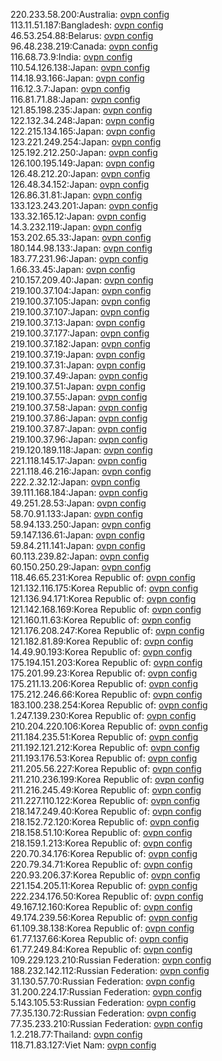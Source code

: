 220.233.58.200:Australia: [ovpn config](vpn/220_233_58_200.ovpn)  
113.11.51.187:Bangladesh: [ovpn config](vpn/113_11_51_187.ovpn)  
46.53.254.88:Belarus: [ovpn config](vpn/46_53_254_88.ovpn)  
96.48.238.219:Canada: [ovpn config](vpn/96_48_238_219.ovpn)  
116.68.73.9:India: [ovpn config](vpn/116_68_73_9.ovpn)  
110.54.126.138:Japan: [ovpn config](vpn/110_54_126_138.ovpn)  
114.18.93.166:Japan: [ovpn config](vpn/114_18_93_166.ovpn)  
116.12.3.7:Japan: [ovpn config](vpn/116_12_3_7.ovpn)  
116.81.71.88:Japan: [ovpn config](vpn/116_81_71_88.ovpn)  
121.85.198.235:Japan: [ovpn config](vpn/121_85_198_235.ovpn)  
122.132.34.248:Japan: [ovpn config](vpn/122_132_34_248.ovpn)  
122.215.134.165:Japan: [ovpn config](vpn/122_215_134_165.ovpn)  
123.221.249.254:Japan: [ovpn config](vpn/123_221_249_254.ovpn)  
125.192.212.250:Japan: [ovpn config](vpn/125_192_212_250.ovpn)  
126.100.195.149:Japan: [ovpn config](vpn/126_100_195_149.ovpn)  
126.48.212.20:Japan: [ovpn config](vpn/126_48_212_20.ovpn)  
126.48.34.152:Japan: [ovpn config](vpn/126_48_34_152.ovpn)  
126.86.31.81:Japan: [ovpn config](vpn/126_86_31_81.ovpn)  
133.123.243.201:Japan: [ovpn config](vpn/133_123_243_201.ovpn)  
133.32.165.12:Japan: [ovpn config](vpn/133_32_165_12.ovpn)  
14.3.232.119:Japan: [ovpn config](vpn/14_3_232_119.ovpn)  
153.202.65.33:Japan: [ovpn config](vpn/153_202_65_33.ovpn)  
180.144.98.133:Japan: [ovpn config](vpn/180_144_98_133.ovpn)  
183.77.231.96:Japan: [ovpn config](vpn/183_77_231_96.ovpn)  
1.66.33.45:Japan: [ovpn config](vpn/1_66_33_45.ovpn)  
210.157.209.40:Japan: [ovpn config](vpn/210_157_209_40.ovpn)  
219.100.37.104:Japan: [ovpn config](vpn/219_100_37_104.ovpn)  
219.100.37.105:Japan: [ovpn config](vpn/219_100_37_105.ovpn)  
219.100.37.107:Japan: [ovpn config](vpn/219_100_37_107.ovpn)  
219.100.37.13:Japan: [ovpn config](vpn/219_100_37_13.ovpn)  
219.100.37.177:Japan: [ovpn config](vpn/219_100_37_177.ovpn)  
219.100.37.182:Japan: [ovpn config](vpn/219_100_37_182.ovpn)  
219.100.37.19:Japan: [ovpn config](vpn/219_100_37_19.ovpn)  
219.100.37.31:Japan: [ovpn config](vpn/219_100_37_31.ovpn)  
219.100.37.49:Japan: [ovpn config](vpn/219_100_37_49.ovpn)  
219.100.37.51:Japan: [ovpn config](vpn/219_100_37_51.ovpn)  
219.100.37.55:Japan: [ovpn config](vpn/219_100_37_55.ovpn)  
219.100.37.58:Japan: [ovpn config](vpn/219_100_37_58.ovpn)  
219.100.37.86:Japan: [ovpn config](vpn/219_100_37_86.ovpn)  
219.100.37.87:Japan: [ovpn config](vpn/219_100_37_87.ovpn)  
219.100.37.96:Japan: [ovpn config](vpn/219_100_37_96.ovpn)  
219.120.189.118:Japan: [ovpn config](vpn/219_120_189_118.ovpn)  
221.118.145.17:Japan: [ovpn config](vpn/221_118_145_17.ovpn)  
221.118.46.216:Japan: [ovpn config](vpn/221_118_46_216.ovpn)  
222.2.32.12:Japan: [ovpn config](vpn/222_2_32_12.ovpn)  
39.111.168.184:Japan: [ovpn config](vpn/39_111_168_184.ovpn)  
49.251.28.53:Japan: [ovpn config](vpn/49_251_28_53.ovpn)  
58.70.91.133:Japan: [ovpn config](vpn/58_70_91_133.ovpn)  
58.94.133.250:Japan: [ovpn config](vpn/58_94_133_250.ovpn)  
59.147.136.61:Japan: [ovpn config](vpn/59_147_136_61.ovpn)  
59.84.211.141:Japan: [ovpn config](vpn/59_84_211_141.ovpn)  
60.113.239.82:Japan: [ovpn config](vpn/60_113_239_82.ovpn)  
60.150.250.29:Japan: [ovpn config](vpn/60_150_250_29.ovpn)  
118.46.65.231:Korea Republic of: [ovpn config](vpn/118_46_65_231.ovpn)  
121.132.116.175:Korea Republic of: [ovpn config](vpn/121_132_116_175.ovpn)  
121.136.94.171:Korea Republic of: [ovpn config](vpn/121_136_94_171.ovpn)  
121.142.168.169:Korea Republic of: [ovpn config](vpn/121_142_168_169.ovpn)  
121.160.11.63:Korea Republic of: [ovpn config](vpn/121_160_11_63.ovpn)  
121.176.208.247:Korea Republic of: [ovpn config](vpn/121_176_208_247.ovpn)  
121.182.81.89:Korea Republic of: [ovpn config](vpn/121_182_81_89.ovpn)  
14.49.90.193:Korea Republic of: [ovpn config](vpn/14_49_90_193.ovpn)  
175.194.151.203:Korea Republic of: [ovpn config](vpn/175_194_151_203.ovpn)  
175.201.99.23:Korea Republic of: [ovpn config](vpn/175_201_99_23.ovpn)  
175.211.13.206:Korea Republic of: [ovpn config](vpn/175_211_13_206.ovpn)  
175.212.246.66:Korea Republic of: [ovpn config](vpn/175_212_246_66.ovpn)  
183.100.238.254:Korea Republic of: [ovpn config](vpn/183_100_238_254.ovpn)  
1.247.139.230:Korea Republic of: [ovpn config](vpn/1_247_139_230.ovpn)  
210.204.220.106:Korea Republic of: [ovpn config](vpn/210_204_220_106.ovpn)  
211.184.235.51:Korea Republic of: [ovpn config](vpn/211_184_235_51.ovpn)  
211.192.121.212:Korea Republic of: [ovpn config](vpn/211_192_121_212.ovpn)  
211.193.176.53:Korea Republic of: [ovpn config](vpn/211_193_176_53.ovpn)  
211.205.56.227:Korea Republic of: [ovpn config](vpn/211_205_56_227.ovpn)  
211.210.236.199:Korea Republic of: [ovpn config](vpn/211_210_236_199.ovpn)  
211.216.245.49:Korea Republic of: [ovpn config](vpn/211_216_245_49.ovpn)  
211.227.110.122:Korea Republic of: [ovpn config](vpn/211_227_110_122.ovpn)  
218.147.249.40:Korea Republic of: [ovpn config](vpn/218_147_249_40.ovpn)  
218.152.72.120:Korea Republic of: [ovpn config](vpn/218_152_72_120.ovpn)  
218.158.51.10:Korea Republic of: [ovpn config](vpn/218_158_51_10.ovpn)  
218.159.1.213:Korea Republic of: [ovpn config](vpn/218_159_1_213.ovpn)  
220.70.34.176:Korea Republic of: [ovpn config](vpn/220_70_34_176.ovpn)  
220.79.34.71:Korea Republic of: [ovpn config](vpn/220_79_34_71.ovpn)  
220.93.206.37:Korea Republic of: [ovpn config](vpn/220_93_206_37.ovpn)  
221.154.205.11:Korea Republic of: [ovpn config](vpn/221_154_205_11.ovpn)  
222.234.176.50:Korea Republic of: [ovpn config](vpn/222_234_176_50.ovpn)  
49.167.12.160:Korea Republic of: [ovpn config](vpn/49_167_12_160.ovpn)  
49.174.239.56:Korea Republic of: [ovpn config](vpn/49_174_239_56.ovpn)  
61.109.38.138:Korea Republic of: [ovpn config](vpn/61_109_38_138.ovpn)  
61.77.137.66:Korea Republic of: [ovpn config](vpn/61_77_137_66.ovpn)  
61.77.249.84:Korea Republic of: [ovpn config](vpn/61_77_249_84.ovpn)  
109.229.123.210:Russian Federation: [ovpn config](vpn/109_229_123_210.ovpn)  
188.232.142.112:Russian Federation: [ovpn config](vpn/188_232_142_112.ovpn)  
31.130.57.70:Russian Federation: [ovpn config](vpn/31_130_57_70.ovpn)  
31.200.224.17:Russian Federation: [ovpn config](vpn/31_200_224_17.ovpn)  
5.143.105.53:Russian Federation: [ovpn config](vpn/5_143_105_53.ovpn)  
77.35.130.72:Russian Federation: [ovpn config](vpn/77_35_130_72.ovpn)  
77.35.233.210:Russian Federation: [ovpn config](vpn/77_35_233_210.ovpn)  
1.2.218.77:Thailand: [ovpn config](vpn/1_2_218_77.ovpn)  
118.71.83.127:Viet Nam: [ovpn config](vpn/118_71_83_127.ovpn)  
